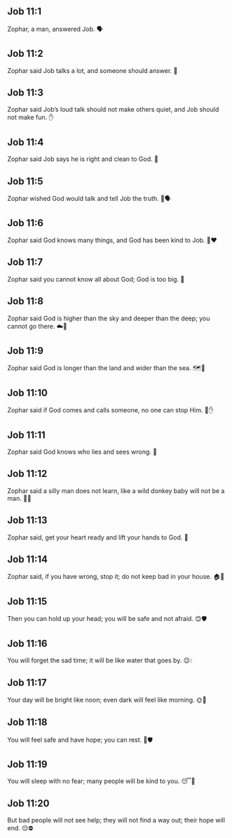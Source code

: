## Job 11:1
Zophar, a man, answered Job. 🗣️
## Job 11:2
Zophar said Job talks a lot, and someone should answer. 💬
## Job 11:3
Zophar said Job’s loud talk should not make others quiet, and Job should not make fun. ✋
## Job 11:4
Zophar said Job says he is right and clean to God. 🧼
## Job 11:5
Zophar wished God would talk and tell Job the truth. 🙏🗣️
## Job 11:6
Zophar said God knows many things, and God has been kind to Job. 🧠❤️
## Job 11:7
Zophar said you cannot know all about God; God is too big. 🌌
## Job 11:8
Zophar said God is higher than the sky and deeper than the deep; you cannot go there. ☁️🌊
## Job 11:9
Zophar said God is longer than the land and wider than the sea. 🗺️🌊
## Job 11:10
Zophar said if God comes and calls someone, no one can stop Him. 👑✋
## Job 11:11
Zophar said God knows who lies and sees wrong. 👀
## Job 11:12
Zophar said a silly man does not learn, like a wild donkey baby will not be a man. 🐴🙅
## Job 11:13
Zophar said, get your heart ready and lift your hands to God. 🙏
## Job 11:14
Zophar said, if you have wrong, stop it; do not keep bad in your house. 🏠🚫
## Job 11:15
Then you can hold up your head; you will be safe and not afraid. 😊🛡️
## Job 11:16
You will forget the sad time; it will be like water that goes by. 😌💧
## Job 11:17
Your day will be bright like noon; even dark will feel like morning. 🌞🌅
## Job 11:18
You will feel safe and have hope; you can rest. 🛌🛡️
## Job 11:19
You will sleep with no fear; many people will be kind to you. 😴🤝
## Job 11:20
But bad people will not see help; they will not find a way out; their hope will end. 😔⛔
